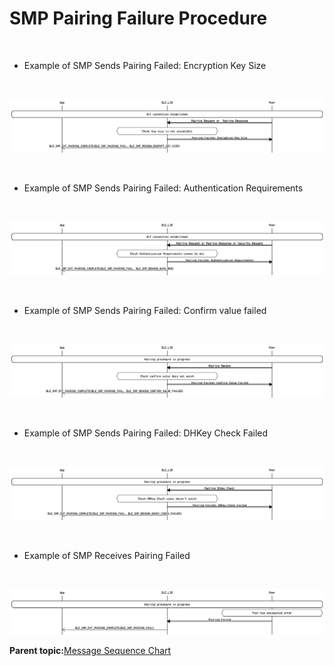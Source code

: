 # SMP Pairing Failure Procedure

<br />

-   Example of SMP Sends Pairing Failed: Encryption Key Size

<br />

![](GUID-A15F07C7-34E5-4BC5-A73B-18F5692E7E37-low.png)

<br />

-   Example of SMP Sends Pairing Failed: Authentication Requirements

<br />

![](GUID-7043B3A5-3CEB-4CFA-9DC4-0801A2EE5E1B-low.png)

<br />

-   Example of SMP Sends Pairing Failed: Confirm value failed

<br />

![](GUID-80FE125A-5CA1-4D29-9636-F79037D89F94-low.png)

<br />

-   Example of SMP Sends Pairing Failed: DHKey Check Failed

<br />

![](GUID-6D068344-516E-4315-8BF2-033A632F1C06-low.png)

<br />

-   Example of SMP Receives Pairing Failed

<br />

![](GUID-5BF62B33-6422-4551-A905-8F75069775B8-low.png)

**Parent topic:**[Message Sequence Chart](GUID-D0C13598-2B10-4D13-B20A-8FE097B7D2FC.md)

